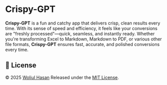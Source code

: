 # Crispy-GPT
**Crispy-GPT** is a fun and catchy app that delivers crisp, clean results every time. With its sense of speed and efficiency, it feels like your conversions are "freshly processed"—quick, seamless, and instantly ready. Whether you're transforming Excel to Markdown, Markdown to PDF, or various other file formats, **Crispy-GPT** ensures fast, accurate, and polished conversions every time.


## 🔰 License

© 2025 [Woliul Hasan](https://github.com/woliul) Released under the [MIT License](./LICENSE).
